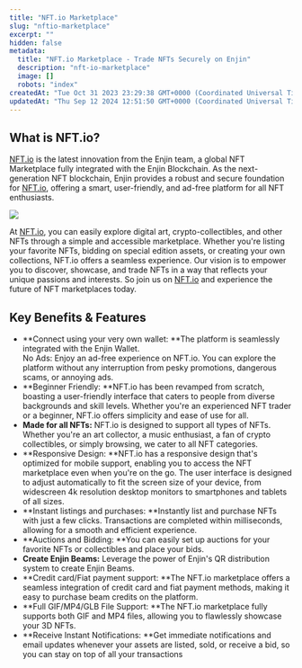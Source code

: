 ```yaml
---
title: "NFT.io Marketplace"
slug: "nftio-marketplace"
excerpt: ""
hidden: false
metadata: 
  title: "NFT.io Marketplace - Trade NFTs Securely on Enjin"
  description: "nft-io-marketplace"
  image: []
  robots: "index"
createdAt: "Tue Oct 31 2023 23:29:38 GMT+0000 (Coordinated Universal Time)"
updatedAt: "Thu Sep 12 2024 12:51:50 GMT+0000 (Coordinated Universal Time)"
---
```

## What is NFT.io?

[NFT.io](http://nft.io/) is the latest innovation from the Enjin team, a global NFT Marketplace fully integrated with the Enjin Blockchain. As the next-generation NFT blockchain, Enjin provides a robust and secure foundation for [NFT.io](http://nft.io/), offering a smart, user-friendly, and ad-free platform for all NFT enthusiasts.

![](./img/7.png)

At [NFT.io](http://nft.io/), you can easily explore digital art, crypto-collectibles, and other NFTs through a simple and accessible marketplace. Whether you're listing your favorite NFTs, bidding on special edition assets, or creating your own collections, NFT.io offers a seamless experience. Our vision is to empower you to discover, showcase, and trade NFTs in a way that reflects your unique passions and interests. So join us on [NFT.io](https://nft.io/) and experience the future of NFT marketplaces today.

## Key Benefits & Features

- **Connect using your very own wallet: **The platform is seamlessly integrated with the Enjin Wallet.  
  No Ads: Enjoy an ad-free experience on NFT.io. You can explore the platform without any interruption from pesky promotions, dangerous scams, or annoying ads.
- **Beginner Friendly: **NFT.io has been revamped from scratch, boasting a user-friendly interface that caters to people from diverse backgrounds and skill levels. Whether you're an experienced NFT trader or a beginner, NFT.io offers simplicity and ease of use for all.
- **Made for all NFTs:** NFT.io is designed to support all types of NFTs. Whether you're an art collector, a music enthusiast, a fan of crypto collectibles, or simply browsing, we cater to all NFT categories.
- **Responsive Design: **NFT.io has a responsive design that's optimized for mobile support, enabling you to access the NFT marketplace even when you're on the go. The user interface is designed to adjust automatically to fit the screen size of your device, from widescreen 4k resolution desktop monitors to smartphones and tablets of all sizes.
- **Instant listings and purchases: **Instantly list and purchase NFTs with just a few clicks. Transactions are completed within milliseconds, allowing for a smooth and efficient experience.
- **Auctions and Bidding: **You can easily set up auctions for your favorite NFTs or collectibles and place your bids.
- **Create Enjin Beams:** Leverage the power of Enjin's QR distribution system to create Enjin Beams.
- **Credit card/Fiat payment support: **The NFT.io marketplace offers a seamless integration of credit card and fiat payment methods, making it easy to purchase beam credits on the platform.
- **Full GIF/MP4/GLB File Support: **The NFT.io marketplace fully supports both GIF and MP4 files, allowing you to flawlessly showcase your 3D NFTs.
- **Receive Instant Notifications: **Get immediate notifications and email updates whenever your assets are listed, sold, or receive a bid, so you can stay on top of all your transactions
